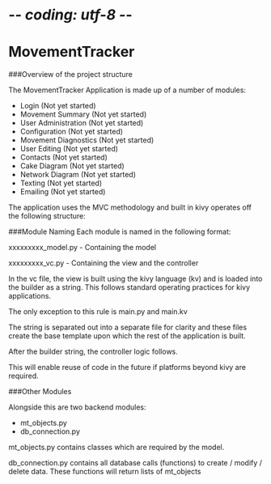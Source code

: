 # -*- coding: utf-8 -*-
# MovementTracker #

###Overview of the project structure

The MovementTracker Application is made up of a number of modules:

* Login (Not yet started)
* Movement Summary (Not yet started)
* User Administration (Not yet started)
* Configuration (Not yet started)
* Movement Diagnostics (Not yet started)
* User Editing (Not yet started)
* Contacts (Not yet started)
* Cake Diagram (Not yet started)
* Network Diagram (Not yet started)
* Texting (Not yet started)
* Emailing (Not yet started)

The application uses the MVC methodology and built in kivy operates off the following structure:

###Module Naming
Each module is named in the following format:  

xxxxxxxxx_model.py - Containing the model  

xxxxxxxxx_vc.py - Containing the view and the controller  

In the vc file, the view is built using the kivy language (kv) and is loaded into the builder as a string. This follows standard operating practices for kivy applications.

The only exception to this rule is main.py and main.kv  

The string is separated out into a separate file for clarity and these files create the base template upon which the rest of the application is built.  

After the builder string, the controller logic follows.  

This will enable reuse of code in the future if platforms beyond kivy are required.  

###Other Modules

Alongside this are two backend modules:  

* mt_objects.py  
* db_connection.py  

mt_objects.py contains classes which are required by the model.  

db_connection.py contains all database calls (functions) to create / modify / delete data. These functions will return lists of mt_objects
